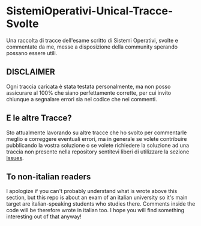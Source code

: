 # SistemiOperativi-Unical-Tracce-Svolte

Una raccolta di tracce dell'esame scritto di Sistemi Operativi, svolte e commentate da me, messe a disposizione della community sperando possano essere utili. 


## DISCLAIMER 
Ogni traccia caricata è stata testata personalmente, ma non posso assicurare al 100% che siano perfettamente corrette, per cui invito chiunque a segnalare errori sia nel codice che nei commenti.


## E le altre Tracce? 
Sto attualmente lavorando su altre tracce che ho svolto per commentarle meglio e correggere eventuali errori, ma in generale se volete contribuire pubblicando la vostra soluzione o se volete richiedere la soluzione ad una traccia non presente nella repository sentitevi liberi di utilizzare la sezione [Issues](https://github.com/TheSomix/SistemiOperativi-Unical-Tracce-Svolte/issues).


## To non-italian readers
I apologize if you can't probably understand what is wrote above this section, but this repo is about an exam of an italian university so it's main target are italian-speaking students who studies there. Comments inside the code will be therefore wrote in italian too.
I hope you will find something interesting out of that anyway! 
